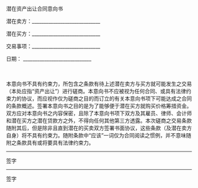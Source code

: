 
 


潜在资产出让合同意向书

潜在卖方：_____________________________

潜在买方：_____________________________

交易事项：_____________________________

日期：    _____________________________

　

本意向书不具有约束力，所包含之条款有待上述潜在卖方与买方就可能发生之交易（本处应指“资产出让”）进行磋商。本意向书不应被视为任何合同、或具有法律约束力的协议，而应视作仅为磋商之目的而订立的有关本意向书项下可能达成之合同的条款概述。签署本意向书之目的是为了能够便于潜在买方就购买价格筹措资金。双方应对本意向书之内容保密，且除了本意向书项下双方及其雇员、律师、会计师和潜在买方之潜在贷款方之外，不得向任何其他第三方透露。本次磋商之交易条款随附其后，但是除非且直到潜在的买卖双方签署书面协议，这些条款（及潜在卖方自身）将不具有约束力。随附条款中“应该”一词仅为合同阅读之惯例，并不意味随附之条款具有或将要具有法律约束力。

____________________________

签字

____________________________

签字

 










 


 

 
 
 
 
 
  


  
 

  


  


  
 
 
 
 

